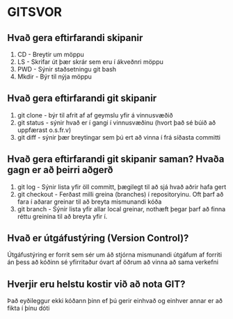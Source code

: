 # GITSVOR

## Hvað gera eftirfarandi skipanir

1. CD - Breytir um möppu
2. LS - Skrifar út þær skrár sem eru í ákveðnri möppu
3. PWD - Sýnir staðsetningu git bash
4. Mkdir - Býr til nýja möppu

## Hvað gera eftirfarandi git skipanir

1. git clone - býr til afrit af af geymslu yfir á vinnusvæðið
2. git status - sýnir hvað er í gangi í vinnusvæðinu (hvort það sé búið að uppfærast o.s.fr.v)
3. git diff - sýnir þær breytingar sem þú ert að vinna í frá síðasta committi

## Hvað gera eftirfarandi git skipanir saman? Hvaða gagn er að þeirri aðgerð

1. git log - Sýnir lista yfir öll committ, þægilegt til að sjá hvað aðrir hafa gert
2. git checkout - Ferðast milli greina (branches) í repositoryinu. Oft þarf að fara í aðarar greinar til að breyta mismunandi kóða
3. git branch - Sýnir lista yfir allar local greinar, nothæft þegar þarf að finna réttu greinina til að breyta yfir í.

## Hvað er útgáfustýring (Version Control)?

Útgáfustýring er forrit sem sér um áð stjórna mismunandi útgáfum af forriti án þess að kóðinn sé yfirritaður óvart af öðrum að vinna að sama verkefni

## Hverjir eru helstu kostir við að nota GIT?

Það eyðileggur ekki kóðann þinn ef þú gerir einhvað og einhver annar er að fikta í þínu dóti
